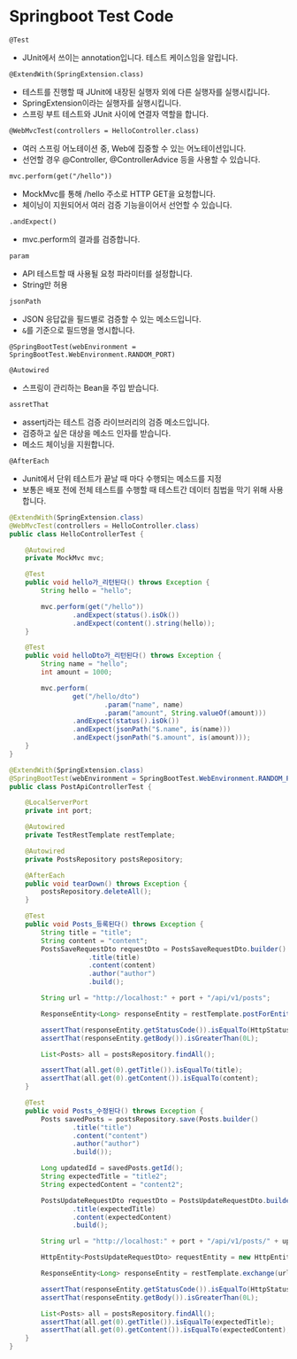 # Springboot Test Code

`@Test`
- JUnit에서 쓰이는 annotation입니다. 테스트 케이스임을 알립니다.

`@ExtendWith(SpringExtension.class)`
- 테스트를 진행할 때 JUnit에 내장된 실행자 외에 다른 실행자를 실행시킵니다.
- SpringExtension이라는 실행자를 실행시킵니다.
- 스프링 부트 테스트와 JUnit 사이에 연결자 역할을 합니다.

`@WebMvcTest(controllers = HelloController.class)`
- 여러 스프링 어노테이션 중, Web에 집중할 수 있는 어노테이션입니다.
- 선언할 경우 @Controller, @ControllerAdvice 등을 사용할 수 있습니다.

`mvc.perform(get("/hello"))`
- MockMvc를 통해 /hello 주소로 HTTP GET을 요청합니다.
- 체이닝이 지원되어서 여러 검증 기능을이어서 선언할 수 있습니다.

`.andExpect()`
- mvc.perform의 결과를 검증합니다.

`param`
- API 테스트할 때 사용될 요청 파라미터를 설정합니다.
- String만 허용

`jsonPath`
- JSON 응답값을 필드별로 검증할 수 있는 메소드입니다.
- `&`를 기준으로 필드명을 명시합니다.



`@SpringBootTest(webEnvironment = SpringBootTest.WebEnvironment.RANDOM_PORT)`

`@Autowired`
- 스프링이 관리하는 Bean을 주입 받습니다.

`assretThat`
- assertj라는 테스트 검증 라이브러리의 검증 메소드입니다.
- 검증하고 싶은 대상을 메소드 인자를 받습니다.
- 메소드 체이닝을 지원합니다.

`@AfterEach`
- Junit에서 단위 테스트가 끝날 때 마다 수행되는 메소드를 지정
- 보통은 배포 전에 전체 테스트를 수행할 때 테스트간 데이터 침법을 막기 위해 사용합니다.



```java
@ExtendWith(SpringExtension.class)
@WebMvcTest(controllers = HelloController.class)
public class HelloControllerTest {

    @Autowired
    private MockMvc mvc;

    @Test
    public void hello가_리턴된다() throws Exception {
        String hello = "hello";

        mvc.perform(get("/hello"))
                .andExpect(status().isOk())
                .andExpect(content().string(hello));
    }

    @Test
    public void helloDto가_리턴된다() throws Exception {
        String name = "hello";
        int amount = 1000;

        mvc.perform(
                get("/hello/dto")
                        .param("name", name)
                        .param("amount", String.valueOf(amount)))
                .andExpect(status().isOk())
                .andExpect(jsonPath("$.name", is(name)))
                .andExpect(jsonPath("$.amount", is(amount)));
    }
}
```

```java
@ExtendWith(SpringExtension.class)
@SpringBootTest(webEnvironment = SpringBootTest.WebEnvironment.RANDOM_PORT)
public class PostApiControllerTest {

    @LocalServerPort
    private int port;

    @Autowired
    private TestRestTemplate restTemplate;

    @Autowired
    private PostsRepository postsRepository;

    @AfterEach
    public void tearDown() throws Exception {
        postsRepository.deleteAll();
    }

    @Test
    public void Posts_등록된다() throws Exception {
        String title = "title";
        String content = "content";
        PostsSaveRequestDto requestDto = PostsSaveRequestDto.builder()
                    .title(title)
                    .content(content)
                    .author("author")
                    .build();

        String url = "http://localhost:" + port + "/api/v1/posts";

        ResponseEntity<Long> responseEntity = restTemplate.postForEntity(url, requestDto, Long.class);

        assertThat(responseEntity.getStatusCode()).isEqualTo(HttpStatus.OK);
        assertThat(responseEntity.getBody()).isGreaterThan(0L);

        List<Posts> all = postsRepository.findAll();

        assertThat(all.get(0).getTitle()).isEqualTo(title);
        assertThat(all.get(0).getContent()).isEqualTo(content);
    }

    @Test
    public void Posts_수정된다() throws Exception {
        Posts savedPosts = postsRepository.save(Posts.builder()
                .title("title")
                .content("content")
                .author("author")
                .build());

        Long updatedId = savedPosts.getId();
        String expectedTitle = "title2";
        String expectedContent = "content2";

        PostsUpdateRequestDto requestDto = PostsUpdateRequestDto.builder()
                .title(expectedTitle)
                .content(expectedContent)
                .build();

        String url = "http://localhost:" + port + "/api/v1/posts/" + updatedId;

        HttpEntity<PostsUpdateRequestDto> requestEntity = new HttpEntity<>(requestDto);

        ResponseEntity<Long> responseEntity = restTemplate.exchange(url, HttpMethod.PUT, requestEntity, Long.class);

        assertThat(responseEntity.getStatusCode()).isEqualTo(HttpStatus.OK);
        assertThat(responseEntity.getBody()).isGreaterThan(0L);

        List<Posts> all = postsRepository.findAll();
        assertThat(all.get(0).getTitle()).isEqualTo(expectedTitle);
        assertThat(all.get(0).getContent()).isEqualTo(expectedContent);
    }
}
```


